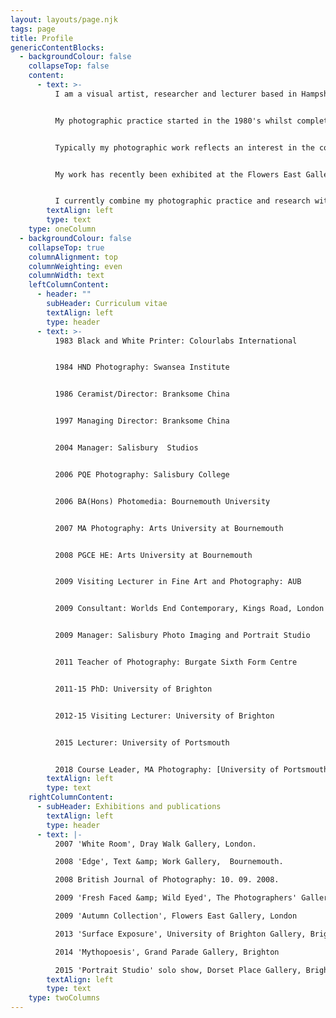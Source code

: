 ```yaml
---
layout: layouts/page.njk
tags: page
title: Profile
genericContentBlocks:
  - backgroundColour: false
    collapseTop: false
    content:
      - text: >-
          I am a visual artist, researcher and lecturer based in Hampshire.


          My photographic practice started in the 1980's whilst completing a studio based photography HND at Swansea Institute (then WGIHE). After many years working in commercial ceramics I returned to photography in 2006, completing my  MA at the Arts University at Bournemouth in 2009. I have recently completed an AHRC funded [PhD](https://research.brighton.ac.uk/en/studentTheses/figuring-the-photographic-portrait-studio-as-a-psychic-apparatus) in Photography at the University of Brighton.


          Typically my photographic work reflects an interest in the conventions of visual display and representation and how these might become usefully incorporated as subject matter within a medium that itself forms part of these conventions. My current research centres on the traditional photographic portrait studio as a space of modernity and desire and how this might offer insights into photography as a psychic apparatus.


          My work has recently been exhibited at the Flowers East Gallery and The Photographers' Gallery in London and at Grand Parade and The Dorset Place Gallery in Brighton.


          I currently combine my photographic practice and research with a career in teaching.
        textAlign: left
        type: text
    type: oneColumn
  - backgroundColour: false
    collapseTop: true
    columnAlignment: top
    columnWeighting: even
    columnWidth: text
    leftColumnContent:
      - header: ""
        subHeader: Curriculum vitae
        textAlign: left
        type: header
      - text: >-
          1983 Black and White Printer: Colourlabs International


          1984 HND Photography: Swansea Institute


          1986 Ceramist/Director: Branksome China


          1997 Managing Director: Branksome China


          2004 Manager: Salisbury  Studios


          2006 PQE Photography: Salisbury College


          2006 BA(Hons) Photomedia: Bournemouth University


          2007 MA Photography: Arts University at Bournemouth


          2008 PGCE HE: Arts University at Bournemouth


          2009 Visiting Lecturer in Fine Art and Photography: AUB


          2009 Consultant: Worlds End Contemporary, Kings Road, London


          2009 Manager: Salisbury Photo Imaging and Portrait Studio


          2011 Teacher of Photography: Burgate Sixth Form Centre


          2011-15 PhD: University of Brighton


          2012-15 Visiting Lecturer: University of Brighton


          2015 Lecturer: University of Portsmouth


          2018 Course Leader, MA Photography: [University of Portsmouth](https://www.port.ac.uk/about-us/structure-and-governance/our-people/our-staff/jonathan-baggaley)
        textAlign: left
        type: text
    rightColumnContent:
      - subHeader: Exhibitions and publications
        textAlign: left
        type: header
      - text: |-
          2007 'White Room', Dray Walk Gallery, London.

          2008 'Edge', Text &amp; Work Gallery,  Bournemouth.

          2008 British Journal of Photography: 10. 09. 2008.

          2009 'Fresh Faced &amp; Wild Eyed', The Photographers' Gallery, London

          2009 'Autumn Collection', Flowers East Gallery, London

          2013 'Surface Exposure', University of Brighton Gallery, Brighton

          2014 'Mythopoesis', Grand Parade Gallery, Brighton

          2015 'Portrait Studio' solo show, Dorset Place Gallery, Brighton
        textAlign: left
        type: text
    type: twoColumns
---
```

